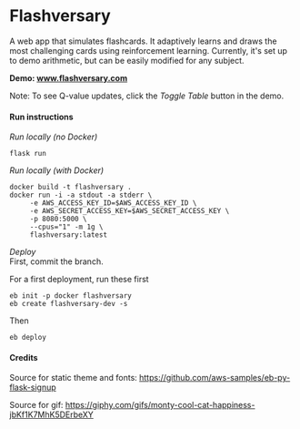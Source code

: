 # Flashversary

A web app that simulates flashcards. It adaptively learns and draws the most challenging cards using reinforcement learning.  Currently, it's set up to demo arithmetic, but can be easily modified for any subject.

**Demo: www.flashversary.com**

Note: To see Q-value updates, click the *Toggle Table* button in the demo.

#### Run instructions

*Run locally (no Docker)*
```
flask run
```

*Run locally (with Docker)*
```
docker build -t flashversary .
docker run -i -a stdout -a stderr \
     -e AWS_ACCESS_KEY_ID=$AWS_ACCESS_KEY_ID \
     -e AWS_SECRET_ACCESS_KEY=$AWS_SECRET_ACCESS_KEY \
     -p 8080:5000 \
     --cpus="1" -m 1g \
     flashversary:latest
```

*Deploy*\
First, commit the branch.

For a first deployment, run these first
```
eb init -p docker flashversary
eb create flashversary-dev -s
```
Then
```
eb deploy
```

#### Credits

Source for static theme and fonts:
https://github.com/aws-samples/eb-py-flask-signup

Source for gif: 
https://giphy.com/gifs/monty-cool-cat-happiness-jbKf1K7MhK5DErbeXY
